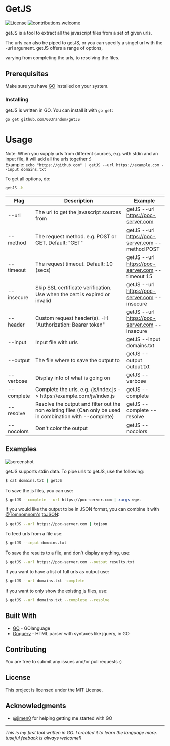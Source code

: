 # GetJS
[![License](https://img.shields.io/badge/license-MIT-_red.svg)](https://opensource.org/licenses/MIT)
[![contributions welcome](https://img.shields.io/badge/contributions-welcome-brightgreen.svg?style=flat)](https://github.com/003random/getJS/issues)

getJS is a tool to extract all the javascript files from a set of given urls.  

The urls can also be piped to getJS, or you can specify a singel url with the -url argument. getJS offers a range of options, 

varying from completing the urls, to resolving the files.

## Prerequisites

Make sure you have [GO](https://golang.org/) installed on your system.  

### Installing

getJS is written in GO. You can install it with `go get`:

```
go get github.com/003random/getJS
```

# Usage  
Note: When you supply urls from different sources, e.g. with stdin and an input file, it will add all the urls together :)  
Example: `echo "https://github.com" | getJS --url https://example.com --input domains.txt`  
  
To get all  options, do:  
```bash
getJS -h
```
  

| Flag | Description | Example |
|------|-------------|---------|
| --url   | The url to get the javascript sources from | getJS --url https://poc-server.com |
| --method   | The request method. e.g. POST or GET. Default: "GET"| getJS --url https://poc-server.com --method POST |
| --timeout   | The request timeout. Default: 10 (secs) | getJS --url https://poc-server.com --timeout 15 |
| --insecure   | Skip SSL certificate verification. Use when the cert is expired or invalid | getJS --url https://poc-server.com --insecure |
| --header   | Custom request header(s). -H "Authorization: Bearer token" | getJS --url https://poc-server.com --insecure |
| --input   | Input file with urls            | getJS --input domains.txt |
| --output   | The file where to save the output to        | getJS --output output.txt |
| --verbose  | Display info of what is going on           | getJS --verbose |
| --complete  | Complete the urls. e.g. /js/index.js -> htt<span></span>ps://example.<span></span>com/js/index.js  | getJS --complete |
| --resolve   | Resolve the output and filter out the non existing files (Can only be used in combination with --complete)   | getJS --complete --resolve |
| --nocolors   | Don't color the output   | getJS --nocolors |

## Examples  
  
 ![screenshot](https://poc-server.com/getJS/screenshot_.png)

    
getJS supports stdin data. To pipe urls to getJS, use the following:  

```bash
$ cat domains.txt | getJS
```  
  
To save the js files, you can use:  
```bash
$ getJS --complete --url https://poc-server.com | xargs wget
```
  
If you would like the output to be in JSON format, you can combine it with [@Tomnomnom's](https://github.com/tomnomnom) [toJSON](https://github.com/tomnomnom/hacks/tree/master/tojson):  
```bash
$ getJS --url https://poc-server.com | tojson
```  
  
To feed urls from a file use:  
```bash
$ getJS --input domains.txt
```  
  
To save the results to a file, and don't display anything, use:  
```bash
$ getJS --url https://poc-server.com --output results.txt
```  
  
If you want to have a list of full urls as output use:  
```bash
$ getJS --url domains.txt -complete
```  
  
If you want to only show the existing js files, use:  
```bash
$ getJS --url domains.txt --complete --resolve
```  

## Built With

* [GO](http://golang.org/) - GOlanguage
* [Goquery](https://github.com/PuerkitoBio/goquery) - HTML parser with syntaxes like jquery, in GO


## Contributing

You are free to submit any issues and/or pull requests :)

## License

This project is licensed under the MIT License.

## Acknowledgments

* [@jimen0](https://github.com/jimen0) for helping getting me started with GO
  
    
---
    
*This is my first tool written in GO. I created it to learn the language more. (useful feeback is always welcome!)*
